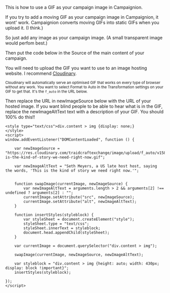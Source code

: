 This is how to use a GIF as your campaign image in Campaignion.

If you try to add a moving GIF as your campaign image in Campaignion, it wont' work. Campaignion converts moving GIFs into static GIFs when you upload it. (I think.)

So just add any image as your campaign image. (A small transparent image would perfom best.)

Then put the code below in the Source of the main content of your campaign.

You will need to upload the GIF you want to use to an image hosting website. I recommend [Cloudinary](https://cloudinary.com). 

<small>Cloudinary will automatically serve an optimised GIF that works on every type of browser without any work. You want to select Format to Auto in the Transformation settings on your GIF to get that. It's the `f_auto` in the URL below.</small>

Then replace the URL in newImageSource below with the URL of your hosted image. If you want blind people to be able to hear what is in the GIF, replace the newImageAltText text with a description of your GIF. You should 100% do this!!

```
<style type="text/css">div.content > img {display: none;}
</style>
<script>
window.addEventListener("DOMContentLoaded", function () {

    var newImageSource = "https://res.cloudinary.com/traidcraftexchange/image/upload/f_auto/v1585146387/this-is-the-kind-of-story-we-need-right-now.gif";
    
    var newImageAltText = "Seth Meyers, a US late host host, saying the words, 'This is the kind of story we need right now.'";


    function swapImage(currentImage, newImageSource) {
        var newImageAltText = arguments.length > 2 && arguments[2] !== undefined ? arguments[2] : "";
        currentImage.setAttribute("src", newImageSource);
        currentImage.setAttribute("alt", newImageAltText);
    }

    function insertStyles(styleblock) {
        var styleSheet = document.createElement("style");
        styleSheet.type = "text/css";
        styleSheet.innerText = styleblock;
        document.head.appendChild(styleSheet);
    }

    var currentImage = document.querySelector("div.content > img");

    swapImage(currentImage, newImageSource, newImageAltText);

    var styleblock = "div.content > img {height: auto; width: 430px; display: block !important}";
    insertStyles(styleblock);

});
</script>
```
